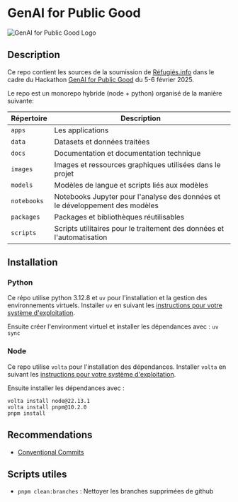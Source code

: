 # GenAI for Public Good

![GenAI for Public Good Logo](images/logo_hackathon.svg)

## Description

Ce repo contient les sources de la soumission de [Réfugiés.info](https://refugies.info/fr) dans le cadre du Hackathon [GenAI for Public Good](https://alliance.numerique.gouv.fr/hackathon/ai-action-summit/) du 5-6 février 2025.

Le repo est un monorepo hybride (node + python) organisé de la manière suivante:

| Répertoire        | Description                                                    |
|---------------|----------------------------------------------------------------|
| `apps`        | Les applications                     |
| `data`        | Datasets et données traitées                                    |
| `docs`        | Documentation et documentation technique                       |
| `images`      | Images et ressources graphiques utilisées dans le projet         |
| `models`      | Modèles de langue et scripts liés aux modèles   |
| `notebooks`   |  Notebooks Jupyter pour l'analyse des données et le développement des modèles      |
| `packages`    | Packages et bibliothèques réutilisables                         |
| `scripts`     | Scripts utilitaires pour le traitement des données et l'automatisation





## Installation

### Python

Ce répo utilise python 3.12.8 et `uv` pour l'installation et la gestion des environnements virtuels.  Installer `uv` en suivant les [instructions pour
votre système d'exploitation](https://docs.astral.sh/uv/getting-started/installation/).

Ensuite créer l'environment virtuel et installer les dépendances avec : `uv sync`

### Node

Ce repo utilise `volta` pour l'installation des dépendances.  Installer `volta` en suivant les [instructions pour
votre système d'exploitation](https://docs.volta.sh/guide/getting-started).

Ensuite installer les dépendances avec :

```
volta install node@22.13.1
volta install pnpm@10.2.0
pnpm install
```

## Recommendations

- [Conventional Commits](https://www.conventionalcommits.org/en/v1.0.0/)

## Scripts utiles

- `pnpm clean:branches` : Nettoyer les branches supprimées de github